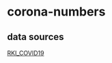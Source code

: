 # corona-numbers

## data sources

[RKI_COVID19](https://www.arcgis.com/home/item.html?id=f10774f1c63e40168479a1feb6c7ca74#overview)

